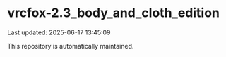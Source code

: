 # vrcfox-2.3_body_and_cloth_edition

Last updated: 2025-06-17 13:45:09

This repository is automatically maintained.

